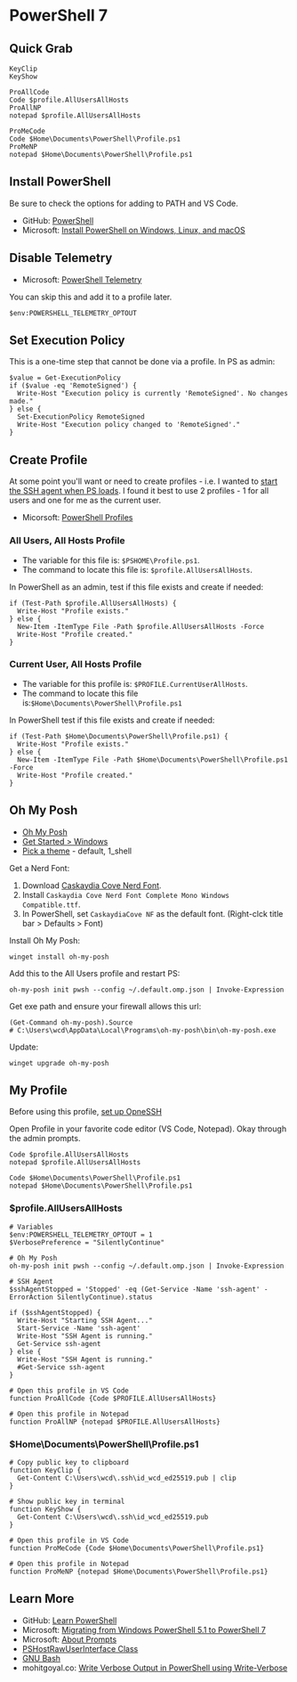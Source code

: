 # PowerShell 7

## Quick Grab

```
KeyClip
KeyShow

ProAllCode
Code $profile.AllUsersAllHosts
ProAllNP
notepad $profile.AllUsersAllHosts

ProMeCode
Code $Home\Documents\PowerShell\Profile.ps1
ProMeNP
notepad $Home\Documents\PowerShell\Profile.ps1
```

## Install PowerShell

Be sure to check the options for adding to PATH and VS Code.

* GitHub: [PowerShell](https://github.com/PowerShell/PowerShell)
* Microsoft: [Install PowerShell on Windows, Linux, and macOS](https://docs.microsoft.com/en-us/powershell/scripting/install/installing-powershell?view=powershell-7.2)


## Disable Telemetry

* Microsoft: [PowerShell Telemetry](https://docs.microsoft.com/en-us/powershell/module/microsoft.powershell.core/about/about_telemetry?view=powershell-7.2)

You can skip this and add it to a profile later. 

```
$env:POWERSHELL_TELEMETRY_OPTOUT
```
  
## Set Execution Policy

This is a one-time step that cannot be done via a profile. In PS as admin:

```
$value = Get-ExecutionPolicy
if ($value -eq 'RemoteSigned') {
  Write-Host "Execution policy is currently 'RemoteSigned'. No changes made."
} else {
  Set-ExecutionPolicy RemoteSigned
  Write-Host "Execution policy changed to 'RemoteSigned'."
}
```

## Create Profile

At some point you'll want or need to create profiles - i.e. I wanted to [start the SSH agent when PS loads](windows-11-pro-openSSH.md). I found it best to use 2 profiles - 1 for all users and one for me as the current user. 

* Micorsoft: [PowerShell Profiles](https://docs.microsoft.com/en-us/powershell/module/microsoft.powershell.core/about/about_profiles?view=powershell-7.2#the-profile-files)
  

### All Users, All Hosts Profile

* The variable for this file is: `$PSHOME\Profile.ps1`.
* The command to locate this file is: `$profile.AllUsersAllHosts`.

In PowerShell as an admin, test if this file exists and create if needed:

```
if (Test-Path $profile.AllUsersAllHosts) {
  Write-Host "Profile exists."
} else {
  New-Item -ItemType File -Path $profile.AllUsersAllHosts -Force
  Write-Host "Profile created."  
}
```

### Current User, All Hosts Profile
 
* The variable for this profile is: `$PROFILE.CurrentUserAllHosts`.
* The command to locate this file is:`$Home\Documents\PowerShell\Profile.ps1`

In PowerShell test if this file exists and create if needed:

```
if (Test-Path $Home\Documents\PowerShell\Profile.ps1) {
  Write-Host "Profile exists."
} else {
  New-Item -ItemType File -Path $Home\Documents\PowerShell\Profile.ps1 -Force
  Write-Host "Profile created."  
}
```

## Oh My Posh

* [Oh My Posh](https://ohmyposh.dev/)
* [Get Started > Windows](https://ohmyposh.dev/docs/installation/windows)
* [Pick a theme](https://ohmyposh.dev/docs/themes) - default, 1_shell

Get a Nerd Font: 

1. Download [Caskaydia Cove Nerd Font](https://www.nerdfonts.com/font-downloads).
2. Install `Caskaydia Cove Nerd Font Complete Mono Windows Compatible.ttf`.
3. In PowerShell, set `CaskaydiaCove NF` as the default font. (Right-clck title bar > Defaults > Font)

Install Oh My Posh:  

```
winget install oh-my-posh
```

Add this to the All Users profile and restart PS: 

```
oh-my-posh init pwsh --config ~/.default.omp.json | Invoke-Expression
```

Get exe path and ensure your firewall allows this url: 

```
(Get-Command oh-my-posh).Source
# C:\Users\wcd\AppData\Local\Programs\oh-my-posh\bin\oh-my-posh.exe
```

Update: 

```
winget upgrade oh-my-posh
```

## My Profile

Before using this profile, [set up OpneSSH](windows-11-pro-openSSH.md)

Open Profile in your favorite code editor (VS Code, Notepad). Okay through the admin prompts.

```
Code $profile.AllUsersAllHosts
notepad $profile.AllUsersAllHosts

Code $Home\Documents\PowerShell\Profile.ps1
notepad $Home\Documents\PowerShell\Profile.ps1
```

### $profile.AllUsersAllHosts

```
# Variables
$env:POWERSHELL_TELEMETRY_OPTOUT = 1
$VerbosePreference = "SilentlyContinue"

# Oh My Posh
oh-my-posh init pwsh --config ~/.default.omp.json | Invoke-Expression

# SSH Agent
$sshAgentStopped = 'Stopped' -eq (Get-Service -Name 'ssh-agent' -ErrorAction SilentlyContinue).status

if ($sshAgentStopped) {
  Write-Host "Starting SSH Agent..."
  Start-Service -Name 'ssh-agent'
  Write-Host "SSH Agent is running."
  Get-Service ssh-agent
} else {
  Write-Host "SSH Agent is running."
  #Get-Service ssh-agent
}

# Open this profile in VS Code
function ProAllCode {Code $PROFILE.AllUsersAllHosts}

# Open this profile in Notepad
function ProAllNP {notepad $PROFILE.AllUsersAllHosts}

```

### $Home\Documents\PowerShell\Profile.ps1

```
# Copy public key to clipboard
function KeyClip {
  Get-Content C:\Users\wcd\.ssh\id_wcd_ed25519.pub | clip
}

# Show public key in terminal
function KeyShow {
  Get-Content C:\Users\wcd\.ssh\id_wcd_ed25519.pub
}

# Open this profile in VS Code
function ProMeCode {Code $Home\Documents\PowerShell\Profile.ps1}

# Open this profile in Notepad
function ProMeNP {notepad $Home\Documents\PowerShell\Profile.ps1}
```

## Learn More

* GitHub: [Learn PowerShell](https://github.com/PowerShell/PowerShell/tree/master/docs/learning-powershell)
* Microsoft: [Migrating from Windows PowerShell 5.1 to PowerShell 7](https://docs.microsoft.com/en-us/powershell/scripting/whats-new/migrating-from-windows-powershell-51-to-powershell-7?view=powershell-7.2)
* Microsoft: [About Prompts](https://docs.microsoft.com/en-us/powershell/module/microsoft.powershell.core/about/about_prompts?view=powershell-7.2)
* [PSHostRawUserInterface Class](https://docs.microsoft.com/en-us/dotnet/api/system.management.automation.host.pshostrawuserinterface?view=powershellsdk-7.0.0) 
* [GNU Bash](https://www.gnu.org/software/bash/)
* mohitgoyal.co: [Write Verbose Output in PowerShell using Write-Verbose](https://mohitgoyal.co/2019/07/05/write-verbose-output-in-powershell-using-write-verbose/)


